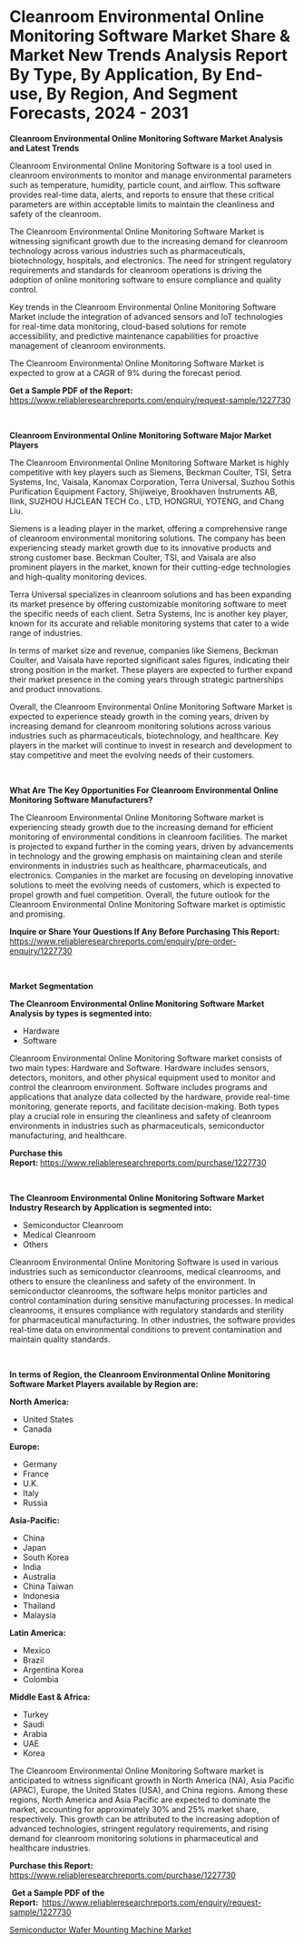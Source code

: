 <p><h1>Cleanroom Environmental Online Monitoring Software Market Share & Market New Trends Analysis Report By Type, By Application, By End-use, By Region, And Segment Forecasts, 2024 - 2031</h1></p><p><strong>Cleanroom Environmental Online Monitoring Software Market Analysis and Latest Trends</strong></p>
<p><p>Cleanroom Environmental Online Monitoring Software is a tool used in cleanroom environments to monitor and manage environmental parameters such as temperature, humidity, particle count, and airflow. This software provides real-time data, alerts, and reports to ensure that these critical parameters are within acceptable limits to maintain the cleanliness and safety of the cleanroom.</p><p>The Cleanroom Environmental Online Monitoring Software Market is witnessing significant growth due to the increasing demand for cleanroom technology across various industries such as pharmaceuticals, biotechnology, hospitals, and electronics. The need for stringent regulatory requirements and standards for cleanroom operations is driving the adoption of online monitoring software to ensure compliance and quality control.</p><p>Key trends in the Cleanroom Environmental Online Monitoring Software Market include the integration of advanced sensors and IoT technologies for real-time data monitoring, cloud-based solutions for remote accessibility, and predictive maintenance capabilities for proactive management of cleanroom environments.</p><p>The Cleanroom Environmental Online Monitoring Software Market is expected to grow at a CAGR of 9% during the forecast period.</p></p>
<p><strong>Get a Sample PDF of the Report:&nbsp;</strong> <a href="https://www.reliableresearchreports.com/enquiry/request-sample/1227730">https://www.reliableresearchreports.com/enquiry/request-sample/1227730</a></p>
<p>&nbsp;</p>
<p><strong>Cleanroom Environmental Online Monitoring Software Major Market Players</strong></p>
<p><p>The Cleanroom Environmental Online Monitoring Software Market is highly competitive with key players such as Siemens, Beckman Coulter, TSI, Setra Systems, Inc, Vaisala, Kanomax Corporation, Terra Universal, Suzhou Sothis Purification Equipment Factory, Shijiweiye, Brookhaven Instruments AB, Ilink, SUZHOU HJCLEAN TECH Co., LTD, HONGRUI, YOTENG, and Chang Liu.</p><p>Siemens is a leading player in the market, offering a comprehensive range of cleanroom environmental monitoring solutions. The company has been experiencing steady market growth due to its innovative products and strong customer base. Beckman Coulter, TSI, and Vaisala are also prominent players in the market, known for their cutting-edge technologies and high-quality monitoring devices.</p><p>Terra Universal specializes in cleanroom solutions and has been expanding its market presence by offering customizable monitoring software to meet the specific needs of each client. Setra Systems, Inc is another key player, known for its accurate and reliable monitoring systems that cater to a wide range of industries.</p><p>In terms of market size and revenue, companies like Siemens, Beckman Coulter, and Vaisala have reported significant sales figures, indicating their strong position in the market. These players are expected to further expand their market presence in the coming years through strategic partnerships and product innovations.</p><p>Overall, the Cleanroom Environmental Online Monitoring Software Market is expected to experience steady growth in the coming years, driven by increasing demand for cleanroom monitoring solutions across various industries such as pharmaceuticals, biotechnology, and healthcare. Key players in the market will continue to invest in research and development to stay competitive and meet the evolving needs of their customers.</p></p>
<p>&nbsp;</p>
<p><strong>What Are The Key Opportunities For Cleanroom Environmental Online Monitoring Software Manufacturers?</strong></p>
<p><p>The Cleanroom Environmental Online Monitoring Software market is experiencing steady growth due to the increasing demand for efficient monitoring of environmental conditions in cleanroom facilities. The market is projected to expand further in the coming years, driven by advancements in technology and the growing emphasis on maintaining clean and sterile environments in industries such as healthcare, pharmaceuticals, and electronics. Companies in the market are focusing on developing innovative solutions to meet the evolving needs of customers, which is expected to propel growth and fuel competition. Overall, the future outlook for the Cleanroom Environmental Online Monitoring Software market is optimistic and promising.</p></p>
<p><strong>Inquire or Share Your Questions If Any Before Purchasing This Report:</strong> <a href="https://www.reliableresearchreports.com/enquiry/pre-order-enquiry/1227730">https://www.reliableresearchreports.com/enquiry/pre-order-enquiry/1227730</a></p>
<p>&nbsp;</p>
<p><strong>Market Segmentation</strong></p>
<p><strong>The Cleanroom Environmental Online Monitoring Software Market Analysis by types is segmented into:</strong></p>
<p><ul><li>Hardware</li><li>Software</li></ul></p>
<p><p>Cleanroom Environmental Online Monitoring Software market consists of two main types: Hardware and Software. Hardware includes sensors, detectors, monitors, and other physical equipment used to monitor and control the cleanroom environment. Software includes programs and applications that analyze data collected by the hardware, provide real-time monitoring, generate reports, and facilitate decision-making. Both types play a crucial role in ensuring the cleanliness and safety of cleanroom environments in industries such as pharmaceuticals, semiconductor manufacturing, and healthcare.</p></p>
<p><strong>Purchase this Report:&nbsp;</strong><a href="https://www.reliableresearchreports.com/purchase/1227730">https://www.reliableresearchreports.com/purchase/1227730</a></p>
<p>&nbsp;</p>
<p><strong>The Cleanroom Environmental Online Monitoring Software Market Industry Research by Application is segmented into:</strong></p>
<p><ul><li>Semiconductor Cleanroom</li><li>Medical Cleanroom</li><li>Others</li></ul></p>
<p><p>Cleanroom Environmental Online Monitoring Software is used in various industries such as semiconductor cleanrooms, medical cleanrooms, and others to ensure the cleanliness and safety of the environment. In semiconductor cleanrooms, the software helps monitor particles and control contamination during sensitive manufacturing processes. In medical cleanrooms, it ensures compliance with regulatory standards and sterility for pharmaceutical manufacturing. In other industries, the software provides real-time data on environmental conditions to prevent contamination and maintain quality standards.</p></p>
<p>&nbsp;</p>
<p><strong>In terms of Region, the Cleanroom Environmental Online Monitoring Software Market Players available by Region are:</strong></p>
<p>
    <p> <strong> North America: </strong>
        <ul>
            <li>United States</li>
            <li>Canada</li>
        </ul>
        </p> 
    <p> <strong> Europe: </strong>
        <ul>
            <li>Germany</li>
            <li>France</li>
            <li>U.K.</li>
            <li>Italy</li>
            <li>Russia</li>
        </ul>
        </p> 
    <p> <strong> Asia-Pacific: </strong>
        <ul>
            <li>China</li>
            <li>Japan</li>
            <li>South Korea</li>
            <li>India</li>
            <li>Australia</li>
            <li>China Taiwan</li>
            <li>Indonesia</li>
            <li>Thailand</li>
            <li>Malaysia</li>
        </ul>
        </p> 
    <p> <strong> Latin America: </strong>
        <ul>
            <li>Mexico</li>
            <li>Brazil</li>
            <li>Argentina Korea</li>
            <li>Colombia</li>
        </ul>
        </p> 
    <p> <strong> Middle East & Africa: </strong>
        <ul>
            <li>Turkey</li>
            <li>Saudi</li>
            <li>Arabia</li>
            <li>UAE</li>
            <li>Korea</li>
        </ul>
    </p>
    </p>
<p><p>The Cleanroom Environmental Online Monitoring Software market is anticipated to witness significant growth in North America (NA), Asia Pacific (APAC), Europe, the United States (USA), and China regions. Among these regions, North America and Asia Pacific are expected to dominate the market, accounting for approximately 30% and 25% market share, respectively. This growth can be attributed to the increasing adoption of advanced technologies, stringent regulatory requirements, and rising demand for cleanroom monitoring solutions in pharmaceutical and healthcare industries.</p></p>
<p><strong>Purchase this Report: </strong><a href="https://www.reliableresearchreports.com/purchase/1227730">https://www.reliableresearchreports.com/purchase/1227730</a></p>
<p>&nbsp;<strong>Get a Sample PDF of the Report:&nbsp;&nbsp;</strong><a href="https://www.reliableresearchreports.com/enquiry/request-sample/1227730">https://www.reliableresearchreports.com/enquiry/request-sample/1227730</a></p>
<p><strong></strong></p>
<p><p><a href="https://github.com/vimar16th/Market-Research-Report-List-3/blob/main/semiconductor-wafer-mounting-machine-market.md">Semiconductor Wafer Mounting Machine Market</a></p></p>